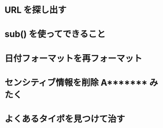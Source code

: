 # URL を探し出す




# sub() を使ってできること




# 日付フォーマットを再フォーマット



# センシティブ情報を削除 A******* みたく


# よくあるタイポを見つけて治す
